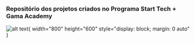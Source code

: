 ### Repositório dos projetos criados no Programa Start Tech + Gama Academy


![alt text](https://xpcorp.gama.academy/assets/logo-nav-black-478b995c681064a54339fa14e4885288162d2cb9c6a8ddca326315622f0a25cf.svg){ width="800" height="600" style="display: block; margin: 0 auto" }
